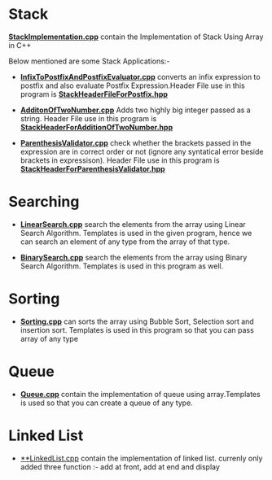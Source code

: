 # Stack
[**StackImplementation.cpp**](https://github.com/ChiragOnGitHub/Data-Structures-and-Algorithms/blob/main/StackImplementation.cpp) contain the Implementation of Stack Using Array in C++

Below mentioned are some Stack Applications:- 

- [**InfixToPostfixAndPostfixEvaluator.cpp**](https://github.com/ChiragOnGitHub/Data-Structures-and-Algorithms/blob/main/InfixToPostfixAndPostfixEvaluator.cpp) converts an infix expression to postfix and also evaluate Postfix Expression.Header File use in this program is [**StackHeaderFileForPostfix.hpp**](https://github.com/ChiragOnGitHub/Data-Structures-and-Algorithms/blob/main/StackHeaderFileForPostfix.hpp)

- [**AdditonOfTwoNumber.cpp**](https://github.com/ChiragOnGitHub/Data-Structures-and-Algorithms/blob/main/AdditonOfTwoNumber.cpp) Adds two highly big integer passed as a string.
Header File use in this program is [**StackHeaderForAdditionOfTwoNumber.hpp**](https://github.com/ChiragOnGitHub/Data-Structures-and-Algorithms/blob/main/StackHeaderForAdditionOfTwoNumber.hpp)

- [**ParenthesisValidator.cpp**](https://github.com/ChiragOnGitHub/Data-Structures-and-Algorithms/blob/main/ParenthesisValidator.cpp) check whether the brackets passed in the expression are in correct order or not (ignore any syntatical error beside brackets in expressison).
Header File use in this program is [**StackHeaderForParenthesisValidator.hpp**](https://github.com/ChiragOnGitHub/Data-Structures-and-Algorithms/blob/main/StackHeaderForParenthesisValidator.hpp)

# Searching

- [**LinearSearch.cpp**](https://github.com/ChiragOnGitHub/Data-Structures-and-Algorithms/blob/main/LinearSearch.cpp) search the elements from the array using Linear Search Algorithm. Templates is used in the given program, hence we can search an element of any type from the array of that type.

- [**BinarySearch.cpp**](https://github.com/ChiragOnGitHub/Data-Structures-and-Algorithms/blob/main/BinarySearch.cpp) search the elements from the array using Binary Search Algorithm. Templates is used in this program as well.

# Sorting

- [**Sorting.cpp**](https://github.com/ChiragOnGitHub/Data-Structures-and-Algorithms/blob/main/Sorting.cpp) can sorts the array using Bubble Sort, Selection sort and insertion sort. Templates is used in this program so that you can pass array of any type

# Queue

- [**Queue.cpp**](https://github.com/ChiragOnGitHub/Data-Structures-and-Algorithms/blob/main/Queue.cpp) contain the implementation of queue using array.Templates is used so that you can create a queue of any type. 

# Linked List

- [**LinkedList.cpp](https://github.com/ChiragOnGitHub/Data-Structures-and-Algorithms/blob/main/LinkedList.cpp) contain the implementation of linked list. currenly only added three function :- add at front, add at end and display

